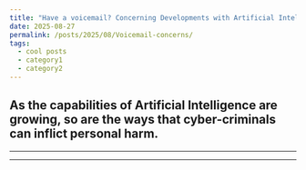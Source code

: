 ```yaml
---
title: "Have a voicemail? Concerning Developments with Artificial Intelligence Makes Some Reconsider"
date: 2025-08-27
permalink: /posts/2025/08/Voicemail-concerns/
tags:
  - cool posts
  - category1
  - category2
---
```


As the capabilities of Artificial Intelligence are growing, so are the ways that cyber-criminals can inflict personal harm.
---

---


------
